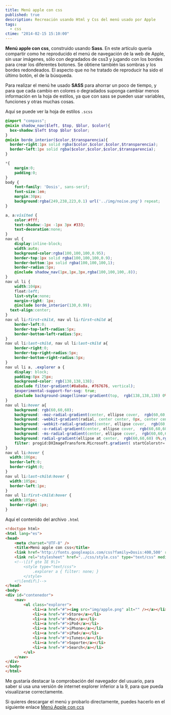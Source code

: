 ```yaml
---
title: Menú apple con css
published: true
description: Recreación usando Html y Css del menú usado por Apple
tags:
  - css
ctime: "2014-02-15 15:10:00"
---
```


**Menú apple con css**, construido usando **Sass**. En este artículo quería compartir como he reproducido el menú de navegación de la web de Apple, sin usar imágenes, sólo con degradados de css3 y jugando con los bordes para crear los diferentes botones. Se obtiene también las sombras y los bordes redondeados. El aspecto que no he tratado de reproducir ha sido el último botón, el de la búsqueda.

Para realizar el menú he usado **SASS** para ahorrar un poco de tiempo, y para que cada cambio en colores o degradados suponga cambiar menos información en la hoja de estilos, ya que con sass se pueden usar variables, funciones y otras muchas cosas.

Aquí se puede ver la hoja de estilos <code>.scss</code>

```scss
@import "compass";
@mixin shadow_nav($left, $top, $blur, $color){
  box-shadow:$left $top $blur $color;
}
@mixin borde_interior($color,$transparencia){
  border-right:1px solid rgba($color,$color,$color,$transparencia);
  border-left:1px solid rgba($color,$color,$color,$transparencia);
}

*{
	margin:0;
	padding:0;	
}
body {
	font-family: 'Dosis', sans-serif;
	font-size:1em;
	margin:30px;
	background:rgba(249,238,223,0.1) url('../img/noise.png') repeat;
}

a, a:visited {
	color:#fff;
	text-shadow:-1px -1px 3px #333;
	text-decoration:none;
}
nav ul {
	display:inline-block;
	width:auto;
	background-color:rgba(100,100,100,0.95);
	border-top:1px solid rgba(100,100,100,0.9);
	border-bottom:1px solid rgba(100,100,100,1);
	border-radius:5px;
	@include shadow_nav(1px,1px,3px,rgba(100,100,100,.8));
}
nav ul li {
	width:104px;
	float:left;
	list-style:none;
	margin-right: 1px;
	@include borde_interior(130,0.99);
  text-align:center;
}
nav ul li:first-child, nav ul li:first-child a{
	border-left:0;
	border-top-left-radius:5px;
	border-bottom-left-radius:5px;
}
nav ul li:last-child, nav ul li:last-child a{
	border-right:0;
	border-top-right-radius:5px;
	border-bottom-right-radius:5px;
}
nav ul li a, .explorer a {
	display: block;
	padding:8px 25px;
	background-color: rgb(138,138,138);
	@include filter-gradient(#8a8a8a, #767676, vertical);
	$experimental-support-for-svg: true;
	@include background-image(linear-gradient(top,  rgb(138,138,138) 0%,rgb(138,138,138) 3%,rgb(120,120,120) 24%,rgb(111,111,111) 48%,rgb(93,93,93) 52%,rgb(97,97,97) 73%,rgb(109,109,109) 91%,rgb(118,118,118) 100%));
}
nav ul li:hover a{
	background: rgb(60,60,60);
	background: -moz-radial-gradient(center, ellipse cover,  rgb(60,60,60) 0%, rgb(60,60,60) 20%, rgb(71,71,71) 64%, rgb(102,102,102) 100%);
	background: -webkit-gradient(radial, center center, 0px, center center, 100%, color-stop(0%,rgb(60,60,60)), color-stop(20%,rgb(60,60,60)), color-stop(64%,rgb(71,71,71)), color-stop(100%,rgb(102,102,102)));
	background: -webkit-radial-gradient(center, ellipse cover,  rgb(60,60,60) 0%,rgb(60,60,60) 20%,rgb(71,71,71) 64%,rgb(102,102,102) 100%);
	background: -o-radial-gradient(center, ellipse cover,  rgb(60,60,60) 0%,rgb(60,60,60) 20%,rgb(71,71,71) 64%,rgb(102,102,102) 100%);
	background: -ms-radial-gradient(center, ellipse cover,  rgb(60,60,60) 0%,rgb(60,60,60) 20%,rgb(71,71,71) 64%,rgb(102,102,102) 100%);
	background: radial-gradient(ellipse at center,  rgb(60,60,60) 0%,rgb(60,60,60) 20%,rgb(71,71,71) 64%,rgb(102,102,102) 100%);
	filter: progid:DXImageTransform.Microsoft.gradient( startColorstr='#3c3c3c', endColorstr='#666666',GradientType=1 );
}
nav ul li:hover {
  width:106px;
  border-left:0;
  border-right:0;
}
nav ul li:last-child:hover {
  width:105px;
  border-left:1px;
}
nav ul li:first-child:hover {
  width:105px;
  border-right:1px;
}
```

Aquí el contenido del archivo <code>.html</code>

```html
<!doctype html>
<html lang="es">
<head>
	<meta charset="UTF-8" />
	<title>Menú apple con css</title>
	<link href='http://fonts.googleapis.com/css?family=Dosis:400,500' rel='stylesheet' type='text/css'>
	<link rel="stylesheet" href="../css/style.css" type="text/css" media="screen" title="no title" charset="utf-8"/>
	<!--\[if gte IE 9\]>
		<style type="text/css">
			.explorer a { filter: none; }
		</style>
	<!\[endif\]-->	
</head>
<body>
<div id="contenedor">
	<nav>
		<ul class="explorer">
			<li><a href="#"><img src="img/apple.png" alt="" /></a></li>
			<li><a href="#">Store</a></li>
			<li><a href="#">Mac</a></li>
			<li><a href="#">iPod</a></li>
			<li><a href="#">iPhone</a></li>
			<li><a href="#">iPad</a></li>
			<li><a href="#">iTunes</a></li>
			<li><a href="#">Soporte</a></li>
			<li><a href="#">Search</a></li>
		</ul>
	</nav>
</div>
</body>
</html>
```

Me gustaría destacar la comprobación del navegador del usuario, para saber si usa una versión de internet explorer inferior a la 9, para que pueda visualizarse correctamente.

Si quieres descargar el menú y probarlo directamente, puedes hacerlo en el siguiente enlace <a href="https://dl.dropboxusercontent.com/u/12043780/ivanalbizu.eu/menu_apple_con_css.zip" target="_blank">Menú Apple con ccs</a>